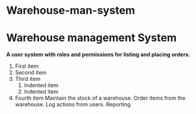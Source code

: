 # Warehouse-man-system

# Warehouse management System

**A user system with roles and permissions for listing and placing orders.**
1. First item
2. Second item
3. Third item
    1. Indented item
    2. Indented item
4. Fourth item
Maintain the stock of a warehouse.
Order items from the warehouse.
Log actions from users.
Reporting.
